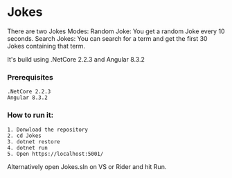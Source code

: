# Jokes

There are two Jokes Modes:
Random Joke: You get a random Joke every 10 seconds.
Search Jokes: You can search for a term and get the first 30 Jokes containing that term.

It's build using .NetCore 2.2.3 and Angular 8.3.2

### Prerequisites

```
.NetCore 2.2.3
Angular 8.3.2
```

### How to run it:
```
1. Donwload the repository
2. cd Jokes
3. dotnet restore
4. dotnet run
5. Open https://localhost:5001/
```

Alternatively open Jokes.sln on VS or Rider and hit Run.
